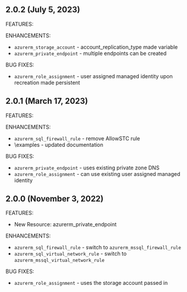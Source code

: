 ## 2.0.2 (July 5, 2023)

FEATURES:

ENHANCEMENTS:
* `azurerm_storage_account` - account_replication_type made variable 
* `azurerm_private_endpoint` - multiple endpoints can be created

BUG FIXES:
* `azurerm_role_assignment` - user assigned managed identity upon recreation made persistent

## 2.0.1 (March 17, 2023)

FEATURES:

ENHANCEMENTS:
* `azurerm_sql_firewall_rule` - remove AllowSTC rule
* \examples - updated documentation 

BUG FIXES:
* `azurerm_private_endpoint` - uses existing private zone DNS
* `azurerm_role_assignment` - can use existing user assigned managed identity


## 2.0.0 (November 3, 2022)

FEATURES:
* New Resource: azurerm_private_endpoint

ENHANCEMENTS:
* `azurerm_sql_firewall_rule` - switch to `azurerm_mssql_firewall_rule`
* `azurerm_sql_virtual_network_rule` - switch to `azurerm_mssql_virtual_network_rule`

BUG FIXES:
* `azurerm_role_assignment` - uses the storage account passed in
